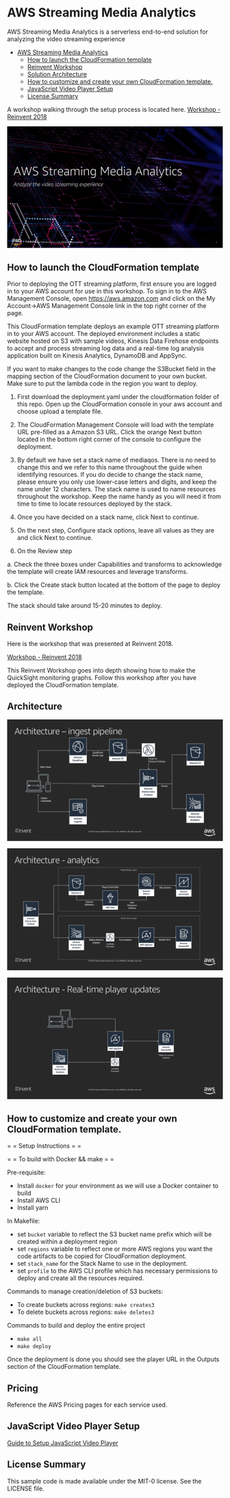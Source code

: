 # AWS Streaming Media Analytics

AWS Streaming Media Analytics is a serverless end-to-end solution for analyzing the video streaming experience

- [AWS Streaming Media Analytics](#AWS-Streaming-Media-Analytics)
  - [How to launch the CloudFormation template](#How-to-launch-the-CloudFormation-template)
  - [Reinvent Workshop](#Reinvent-Workshop)
  - [Solution Architecture](#Solution-Architecture)
  - [How to customize and create your own CloudFormation template.](#How-to-customize-and-create-your-own-CloudFormation-template)
  - [JavaScript Video Player Setup](#JavaScript-Video-Player-Setup)
  - [License Summary](#License-Summary)


A workshop walking through the setup process is located here. [Workshop - Reinvent 2018](workshop/WORKSHOP.md)

![alt text](images/mainphoto.jpg "AWS Streaming Media Analytics")


## How to launch the CloudFormation template

Prior to deploying the OTT streaming platform, first ensure you are logged in to your AWS account for use in this workshop. To sign in to the AWS Management Console, open https://aws.amazon.com and click on the My Account->AWS Management Console link in the top right corner of the page.

This CloudFormation template deploys an example OTT streaming platform in to your AWS account. The deployed environment includes a static website hosted on S3 with sample videos, Kinesis Data Firehose endpoints to accept and process streaming log data and a real-time log analysis application built on Kinesis Analytics, DynamoDB and AppSync.

If you want to make changes to the code change the S3Bucket field in the mapping section of the CloudFormation document to your own bucket. Make sure to put the lambda code in the region you want to deploy. 

1. First download the deployment.yaml under the cloudformation folder of this repo. Open up the CloudFormation console in your aws account and choose upload a template file. 

2. The CloudFormation Management Console will load with the template URL pre-filled as a Amazon S3 URL. Click the orange Next button located in the bottom right corner of the console to configure the deployment.

3. By default we have set a stack name of mediaqos. There is no need to change this and we refer to this name throughout the guide when identifying resources. If you do decide to change the stack name, please ensure you only use lower-case letters and digits, and keep the name under 12 characters. The stack name is used to name resources throughout the workshop. Keep the name handy as you will need it from time to time to locate resources deployed by the stack.

4. Once you have decided on a stack name, click Next to continue.

5. On the next step, Configure stack options, leave all values as they are and click Next to continue.

6. On the Review step

a. Check the three boxes under Capabilities and transforms to acknowledge the template will create IAM resources and leverage transforms.

b. Click the Create stack button located at the bottom of the page to deploy the template.

The stack should take around 15-20 minutes to deploy.

## Reinvent Workshop

Here is the workshop that was presented at Reinvent 2018. 

[Workshop - Reinvent 2018](workshop/WORKSHOP.md)

This Reinvent Workshop goes into depth showing how to make the QuickSight monitoring graphs. Follow this workshop after you have deployed the CloudFormation template. 

## Architecture 


![alt text](workshop/images/arch1.png "Architecture - ingest pipeline")

![alt text](workshop/images/arch2.png "Architecture")

![alt text](workshop/images/arch3.png "Architecture")




## How to customize and create your own CloudFormation template.


= = Setup Instructions = =

= = To build with Docker && make = =

Pre-requisite:
- Install `docker` for your environment as we will use a Docker container to build
- Install AWS CLI
- Install yarn

In Makefile:
  - set `bucket` variable to reflect the S3 bucket name prefix which will be created within a deployment region
  - set `regions` variable to reflect one or more AWS regions you want the code artifacts to be copied for CloudFormation deployment.
  - set `stack_name` for the Stack Name to use in the deployment.
  - set `profile` to the AWS CLI profile which has necessary permissions to deploy and create all the resources required.

Commands to manage creation/deletion of S3 buckets:

- To create buckets across regions: `make creates3`
- To delete buckets across regions: `make deletes3`

Commands to build and deploy the entire project
- `make all`
- `make deploy`

Once the deployment is done you should see the player URL in the Outputs section of the CloudFormation template.


## Pricing

Reference the AWS Pricing pages for each service used. 


## JavaScript Video Player Setup

[Guide to Setup JavaScript Video Player](PLAYERSETUP.md)



## License Summary

This sample code is made available under the MIT-0 license. See the LICENSE file.
